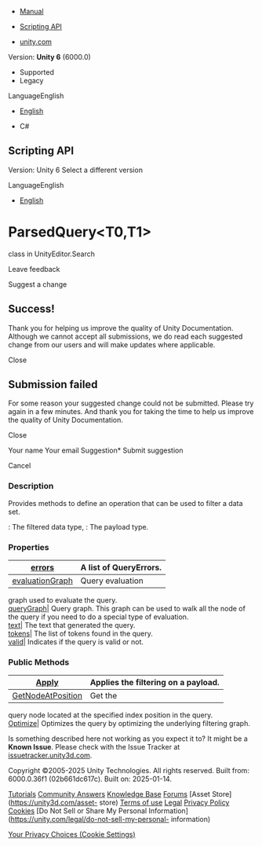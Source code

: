 [ ]()

  * [Manual](../Manual/index.html)
  * [Scripting API](../ScriptReference/index.html)

  * [unity.com](https://unity.com/)

Version: **Unity 6** (6000.0)

  * Supported
  * Legacy

LanguageEnglish

  * [English]()

  * C#

[ ](https://docs.unity3d.com)

## Scripting API

Version: Unity 6 Select a different version

LanguageEnglish

  * [English]()

# ParsedQuery<T0,T1>

class in UnityEditor.Search

Leave feedback

Suggest a change

## Success!

Thank you for helping us improve the quality of Unity Documentation. Although
we cannot accept all submissions, we do read each suggested change from our
users and will make updates where applicable.

Close

## Submission failed

For some reason your suggested change could not be submitted. Please <a>try
again</a> in a few minutes. And thank you for taking the time to help us
improve the quality of Unity Documentation.

Close

Your name Your email Suggestion* Submit suggestion

Cancel

[ ]()

### Description

Provides methods to define an operation that can be used to filter a data set.

<TData>: The filtered data type, <TPayload>: The payload type.

### Properties

[errors](Search.ParsedQuery_2-errors.html)| A list of QueryErrors.  
---|---  
[evaluationGraph](Search.ParsedQuery_2-evaluationGraph.html)| Query evaluation
graph used to evaluate the query.  
[queryGraph](Search.ParsedQuery_2-queryGraph.html)| Query graph. This graph
can be used to walk all the node of the query if you need to do a special type
of evaluation.  
[text](Search.ParsedQuery_2-text.html)| The text that generated the query.  
[tokens](Search.ParsedQuery_2-tokens.html)| The list of tokens found in the
query.  
[valid](Search.ParsedQuery_2-valid.html)| Indicates if the query is valid or
not.  
  
### Public Methods

[Apply](Search.ParsedQuery_2.Apply.html)| Applies the filtering on a payload.  
---|---  
[GetNodeAtPosition](Search.ParsedQuery_2.GetNodeAtPosition.html)| Get the
query node located at the specified index position in the query.  
[Optimize](Search.ParsedQuery_2.Optimize.html)| Optimizes the query by
optimizing the underlying filtering graph.  
  
Is something described here not working as you expect it to? It might be a
**Known Issue**. Please check with the Issue Tracker at
[issuetracker.unity3d.com](https://issuetracker.unity3d.com).

Copyright ©2005-2025 Unity Technologies. All rights reserved. Built from:
6000.0.36f1 (02b661dc617c). Built on: 2025-01-14.

[Tutorials](https://unity3d.com/learn) [Community
Answers](https://answers.unity3d.com) [Knowledge
Base](https://support.unity3d.com/hc/en-us)
[Forums](https://forum.unity3d.com) [Asset Store](https://unity3d.com/asset-
store) [Terms of use](https://docs.unity3d.com/Manual/TermsOfUse.html)
[Legal](https://unity.com/legal) [Privacy
Policy](https://unity.com/legal/privacy-policy)
[Cookies](https://unity.com/legal/cookie-policy) [Do Not Sell or Share My
Personal Information](https://unity.com/legal/do-not-sell-my-personal-
information)

[Your Privacy Choices (Cookie Settings)](javascript:void\(0\);)

